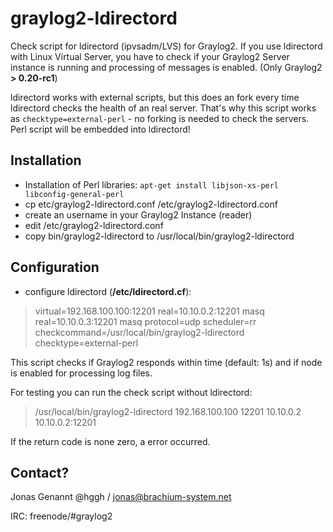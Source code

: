 
graylog2-ldirectord
===================

Check script for ldirectord (ipvsadm/LVS) for Graylog2. If you use ldirectord with Linux Virtual Server, you have to check if your Graylog2 Server instance is running and processing of messages is enabled. (Only Graylog2 **> 0.20-rc1**)

ldirectord works with external scripts, but this does an fork every time ldirectord checks the health of an real server. That's why this script works as ```checktype=external-perl``` - no forking is needed to check the servers. Perl script will be embedded into ldirectord!

Installation
----------------
 * Installation of Perl libraries: ```apt-get install libjson-xs-perl libconfig-general-perl```
 * cp etc/graylog2-ldirectord.conf /etc/graylog2-ldirectord.conf
 * create an username in your Graylog2 Instance (reader)
 * edit /etc/graylog2-ldirectord.conf
 * copy bin/graylog2-ldirectord to /usr/local/bin/graylog2-ldirectord

Configuration
-----------------------

 * configure ldirectord (**/etc/ldirectord.cf**):
> virtual=192.168.100.100:12201
>      real=10.10.0.2:12201 masq
>      real=10.10.0.3:12201 masq
>      protocol=udp
>      scheduler=rr
>      checkcommand=/usr/local/bin/graylog2-ldirectord
>      checktype=external-perl

This script checks if Graylog2 responds within time (default: 1s) and if node is enabled for processing log files.

For testing you can run the check script without ldirectord:

>  /usr/local/bin/graylog2-ldirectord 192.168.100.100 12201 10.10.0.2 10.10.0.2:12201

If the return code is none zero, a error occurred.

Contact?
--------------

Jonas Genannt @hggh / jonas@brachium-system.net

IRC:
freenode/#graylog2
